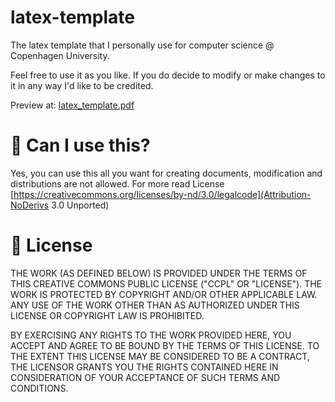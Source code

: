 # latex-template
The latex template that I personally use for computer science @ Copenhagen University. 

Feel free to use it as you like. If you do decide to modify or make changes to it in any way I'd like to be credited.

Preview at: [latex_template.pdf](https://github.com/simonsejse/latex-template/blob/main/latex_template.pdf)

# 💁 Can I use this?
Yes, you can use this all you want for creating documents, modification and distributions are not allowed. For more read License [https://creativecommons.org/licenses/by-nd/3.0/legalcode](Attribution-NoDerivs 3.0 Unported)

# 🪪 License

THE WORK (AS DEFINED BELOW) IS PROVIDED UNDER THE TERMS OF THIS CREATIVE
COMMONS PUBLIC LICENSE ("CCPL" OR "LICENSE"). THE WORK IS PROTECTED BY
COPYRIGHT AND/OR OTHER APPLICABLE LAW. ANY USE OF THE WORK OTHER THAN AS
AUTHORIZED UNDER THIS LICENSE OR COPYRIGHT LAW IS PROHIBITED.

BY EXERCISING ANY RIGHTS TO THE WORK PROVIDED HERE, YOU ACCEPT AND AGREE
TO BE BOUND BY THE TERMS OF THIS LICENSE. TO THE EXTENT THIS LICENSE MAY
BE CONSIDERED TO BE A CONTRACT, THE LICENSOR GRANTS YOU THE RIGHTS
CONTAINED HERE IN CONSIDERATION OF YOUR ACCEPTANCE OF SUCH TERMS AND
CONDITIONS.
